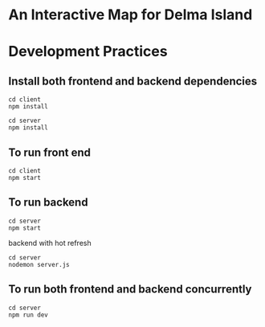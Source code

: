 # An Interactive Map for Delma Island


# Development Practices
## Install both frontend and backend dependencies

```
cd client
npm install
```

```
cd server
npm install
```

## To run front end 
```
cd client
npm start
```
## To run backend 
```
cd server
npm start
```
backend with hot refresh
```
cd server 
nodemon server.js
```
## To run both frontend and backend concurrently
```
cd server
npm run dev

```
